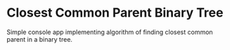 # Closest Common Parent Binary Tree

Simple console app implementing algorithm of finding closest common parent in a binary tree.
